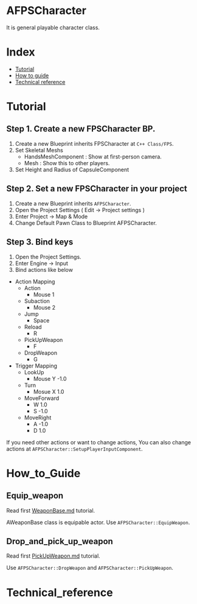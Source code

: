 # AFPSCharacter
It is general playable character class.


# Index
- [Tutorial](#_Tutorial)
- [How to guide](#_How_to_Guide)
- [Technical reference](#_Technical_reference)

# Tutorial
## Step 1. Create a new FPSCharacter BP.
1. Create a new Blueprint inherits FPSCharacter at `C++ Class/FPS`.
2. Set Skeletal Meshs
    - HandsMeshComponent : Show at first-person camera.
    - Mesh : Show this to other players.
3. Set Height and Radius of CapsuleComponent

## Step 2. Set a new FPSCharacter in your project
1. Create a new Blueprint inherits `AFPSCharacter`.
2. Open the Project Settings ( Edit -> Project settings )
3. Enter Project -> Map & Mode
4. Change Default Pawn Class to Blueprint AFPSCharacter.

## Step 3. Bind keys
1. Open the Project Settings.
2. Enter Engine -> Input
3. Bind actions like below
- Action Mapping
    - Action
        - Mouse 1
    - Subaction 
        - Mouse 2
    - Jump
        - Space
    - Reload
        - R
    - PickUpWeapon
        - F
    - DropWeapon 
        - G
- Trigger Mapping
    - LookUp 
        - Mouse Y -1.0
    - Turn 
        - Mosue X 1.0
    - MoveForward
        - W 1.0
        - S -1.0
    - MoveRight
        - A -1.0
        - D 1.0

If you need other actions or want to change actions, You can also change actions at `AFPSCharacter::SetupPlayerInputComponent`.

# How_to_Guide
## Equip_weapon
Read first [WeaponBase.md](./WeaponBase.md) tutorial. 

AWeaponBase class is equipable actor. Use `AFPSCharacter::EquipWeapon`.

## Drop_and_pick_up_weapon
Read first [PickUpWeapon.md](./PickUpWeapon.md) tutorial. 

Use `AFPSCharacter::DropWeapon` and `AFPSCharacter::PickUpWeapon`.

# Technical_reference
